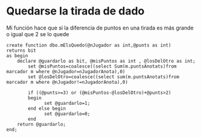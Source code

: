# Quedarse la tirada de dado
Mi función hace que si la diferencia de puntos en una tirada es más grande o igual que 2 se lo quede
```
create function dbo.mElsQuedo(@nJugador as int,@punts as int)
returns bit
as begin
    declare @guardarlo as bit, @misPuntos as int , @losDelOtro as int;
        set @misPuntos=coalesce((select Sum(m.puntsAnotats)from marcador m where @nJugador=nJugadorAnota),0)
        set @losDelOtro=coalesce((select sum(m.puntsAnotats)from marcador m where @nJugador!=nJugadorAnota),0)
    
        if ((@punts>=3) or (@misPuntos-@losDelOtro)+@punts>2)
        begin
              set @guardarlo=1;
        end else begin
              set @guardarlo=0;
        end
    return @guardarlo;
end;
```

